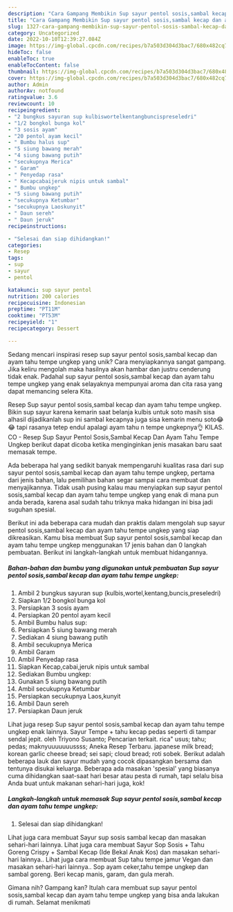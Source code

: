 ```yaml
---
description: "Cara Gampang Membikin Sup sayur pentol sosis,sambal kecap dan ayam tahu tempe ungkep yang Bisa Manjain Lidah"
title: "Cara Gampang Membikin Sup sayur pentol sosis,sambal kecap dan ayam tahu tempe ungkep yang Bisa Manjain Lidah"
slug: 1327-cara-gampang-membikin-sup-sayur-pentol-sosis-sambal-kecap-dan-ayam-tahu-tempe-ungkep-yang-bisa-manjain-lidah
category: Uncategorized
date: 2022-10-10T12:39:27.084Z
image: https://img-global.cpcdn.com/recipes/b7a503d304d3bac7/680x482cq70/sup-sayur-pentol-sosissambal-kecap-dan-ayam-tahu-tempe-ungkep-foto-resep-utama.jpg
hideToc: false
enableToc: true
enableTocContent: false
thumbnail: https://img-global.cpcdn.com/recipes/b7a503d304d3bac7/680x482cq70/sup-sayur-pentol-sosissambal-kecap-dan-ayam-tahu-tempe-ungkep-foto-resep-utama.jpg
cover: https://img-global.cpcdn.com/recipes/b7a503d304d3bac7/680x482cq70/sup-sayur-pentol-sosissambal-kecap-dan-ayam-tahu-tempe-ungkep-foto-resep-utama.jpg
author: Admin
authorAv: notfound
ratingvalue: 3.6
reviewcount: 10
recipeingredient:
- "2 bungkus sayuran sup kulbiswortelkentangbuncispreseledri"
- "1/2 bongkol bunga kol"
- "3 sosis ayam"
- "20 pentol ayam kecil"
- " Bumbu halus sup"
- "5 siung bawang merah"
- "4 siung bawang putih"
- "secukupnya Merica"
- " Garam"
- " Penyedap rasa"
- " Kecapcabaijeruk nipis untuk sambal"
- " Bumbu ungkep"
- "5 siung bawang putih"
- "secukupnya Ketumbar"
- "secukupnya Laoskunyit"
- " Daun sereh"
- " Daun jeruk"
recipeinstructions:

- "Selesai dan siap dihidangkan!"
categories:
- Resep
tags:
- sup
- sayur
- pentol

katakunci: sup sayur pentol 
nutrition: 200 calories
recipecuisine: Indonesian
preptime: "PT11M"
cooktime: "PT53M"
recipeyield: "1"
recipecategory: Dessert

---
```





Sedang mencari inspirasi resep sup sayur pentol sosis,sambal kecap dan ayam tahu tempe ungkep yang unik? Cara menyiapkannya sangat gampang. Jika keliru mengolah maka hasilnya akan hambar dan justru cenderung tidak enak. Padahal sup sayur pentol sosis,sambal kecap dan ayam tahu tempe ungkep yang enak selayaknya mempunyai aroma dan cita rasa yang dapat memancing selera Kita.





Resep Sup sayur pentol sosis,sambal kecap dan ayam tahu tempe ungkep. Bikin sup sayur karena kemarin saat belanja kulbis untuk soto masih sisa alhasil dijadikanlah sup ini sambal kecapnya juga sisa kemarin menu soto😂😂 tapi rasanya tetep endul apalagi ayam tahu n tempe ungkepnya👌 KILAS. CO - Resep Sup Sayur Pentol Sosis,Sambal Kecap Dan Ayam Tahu Tempe Ungkep berikut dapat dicoba ketika menginginkan jenis masakan baru saat memasak tempe.

Ada beberapa hal yang sedikit banyak mempengaruhi kualitas rasa dari sup sayur pentol sosis,sambal kecap dan ayam tahu tempe ungkep, pertama dari jenis bahan, lalu pemilihan bahan segar sampai cara membuat dan menyajikannya. Tidak usah pusing kalau mau menyiapkan sup sayur pentol sosis,sambal kecap dan ayam tahu tempe ungkep yang enak di mana pun anda berada, karena asal sudah tahu triknya maka hidangan ini bisa jadi suguhan spesial.






Berikut ini ada beberapa cara mudah dan praktis dalam mengolah sup sayur pentol sosis,sambal kecap dan ayam tahu tempe ungkep yang siap dikreasikan. Kamu bisa membuat Sup sayur pentol sosis,sambal kecap dan ayam tahu tempe ungkep menggunakan 17 jenis bahan dan 0 langkah pembuatan. Berikut ini langkah-langkah untuk membuat hidangannya.

<!--inarticleads1-->

##### Bahan-bahan dan bumbu yang digunakan untuk pembuatan Sup sayur pentol sosis,sambal kecap dan ayam tahu tempe ungkep:

1. Ambil 2 bungkus sayuran sup (kulbis,wortel,kentang,buncis,preseledri)
1. Siapkan 1/2 bongkol bunga kol
1. Persiapkan 3 sosis ayam
1. Persiapkan 20 pentol ayam kecil
1. Ambil  Bumbu halus sup:
1. Persiapkan 5 siung bawang merah
1. Sediakan 4 siung bawang putih
1. Ambil secukupnya Merica
1. Ambil  Garam
1. Ambil  Penyedap rasa
1. Siapkan  Kecap,cabai,jeruk nipis untuk sambal
1. Sediakan  Bumbu ungkep:
1. Gunakan 5 siung bawang putih
1. Ambil secukupnya Ketumbar
1. Persiapkan secukupnya Laos,kunyit
1. Ambil  Daun sereh
1. Persiapkan  Daun jeruk


Lihat juga resep Sup sayur pentol sosis,sambal kecap dan ayam tahu tempe ungkep enak lainnya. Sayur Tempe + tahu kecap pedas seperti di tampar sendal jepit. oleh Triyono Susanto; Pencarian terkait. rica&#34; usus; tahu; pedas; maknyuuuuuuussss; Aneka Resep Terbaru. japanese milk bread; korean garlic cheese bread; sei sapi; cloud bread; roti sobek. Berikut adalah beberapa lauk dan sayur mudah yang cocok dipasangkan bersama dan tentunya disukai keluarga. Beberapa ada masakan &#39;spesial&#39; yang biasanya cuma dihidangkan saat-saat hari besar atau pesta di rumah, tapi selalu bisa Anda buat untuk makanan sehari-hari juga, kok! 

<!--inarticleads2-->

##### Langkah-langkah untuk memasak Sup sayur pentol sosis,sambal kecap dan ayam tahu tempe ungkep:


1. Selesai dan siap dihidangkan!

Lihat juga cara membuat Sayur sup sosis sambal kecap dan masakan sehari-hari lainnya. Lihat juga cara membuat Sayur Sop Sosis + Tahu Goreng Crispy + Sambal Kecap (Ide Bekal Anak Kos) dan masakan sehari-hari lainnya.. Lihat juga cara membuat Sup tahu tempe jamur Vegan dan masakan sehari-hari lainnya.. Sop ayam ceker,tahu tempe ungkep dan sambal goreng. Beri kecap manis, garam, dan gula merah. 

Gimana nih? Gampang kan? Itulah cara membuat sup sayur pentol sosis,sambal kecap dan ayam tahu tempe ungkep yang bisa anda lakukan di rumah. Selamat menikmati
